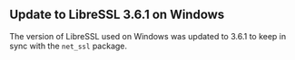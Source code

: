 ## Update to LibreSSL 3.6.1 on Windows

The version of LibreSSL used on Windows was updated to 3.6.1 to keep in sync with the `net_ssl` package.
